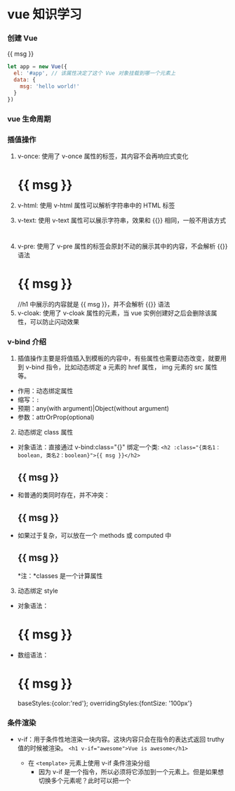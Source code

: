# vue 知识学习

### 创建 Vue

<div id='app'>{{ msg }}</div>

```javascript
let app = new Vue({
  el: '#app', // 该属性决定了这个 Vue 对象挂载到哪一个元素上
  data: {
    msg: 'hello world!'  
  }
})
```

### vue 生命周期

### 插值操作

1. v-once: 使用了 v-once 属性的标签，其内容不会再响应式变化
   <h1 v-once>{{ msg }}
2. v-html: 使用 v-html 属性可以解析字符串中的 HTML 标签
   <p v-html="msg2"></p>
3. v-text: 使用 v-text 属性可以展示字符串，效果和 {{}} 相同，一般不用该方式
   <h1 v-text='msg'></h1>
4. v-pre: 使用了 v-pre 属性的标签会原封不动的展示其中的内容，不会解析 {{}} 语法
   <h1 v-pre>{{ msg }}</h1> //h1 中展示的内容就是 {{ msg }}，并不会解析 {{}} 语法
5. v-cloak: 使用了 v-cloak 属性的元素，当 vue 实例创建好之后会删除该属性，可以防止闪动效果
   <style>
     [v-cloak]{
       display: none;
     }
   </style>
   <div id="app" v-cloak>
     <h1>{{ msg }}</h1>
   </div>

### v-bind 介绍

1. 插值操作主要是将值插入到模板的内容中，有些属性也需要动态改变，就要用到 v-bind 指令，比如动态绑定 a 元素的 href 属性， img 元素的 src 属性等。

- 作用：动态绑定属性
- 缩写：`:`
- 预期：any(with argument)|Object(without argument)
- 参数：attrOrProp(optional)

2. 动态绑定 class 属性

- 对象语法：直接通过 v-bind:class="{}" 绑定一个类: `<h2 :class="{类名1：boolean, 类名2：boolean}">{{ msg }}</h2>`

  <h2 class="title" v-bind:class="{active: isActive}">{{ msg }}</h2>

- 和普通的类同时存在，并不冲突：

  <h2 class="title" v-bind:class="{active: isActive}">{{ msg }}</h2>

- 如果过于复杂，可以放在一个 methods 或 computed 中
  <h2 class="title" :class="classes">{{ msg }}</h2>  *注：*classes 是一个计算属性

3. 动态绑定 style

- 对象语法：<h1 :style="{key(属性名): value(属性值)}">{{ msg }}</h1>
- 数组语法：<h1 :style="[baseStyles, overridingStyles]">{{ msg }}</h1>
  baseStyles:{color:'red'}; overridingStyles:{fontSize: '100px'}

### 条件渲染
- v-if：用于条件性地渲染一块内容。这块内容只会在指令的表达式返回 truthy 值的时候被渲染。
  `<h1 v-if="awesome">Vue is awesome</h1>`
  + 在 `<template>` 元素上使用 v-if 条件渲染分组
    - 因为 v-if 是一个指令，所以必须将它添加到一个元素上。但是如果想切换多个元素呢？此时可以把一个 <template> 元素当做不可见的包裹元素，并在上面使用 v-if。最终的渲染结果将不包含 <template> 元素。
    `<template v-if="ok">
        <h1>Title</h1>
        <p>Paragraph 1</p>
        <p>Paragraph 2</p>
      </template>`
  + 用 key 管理可复用的元素
    - vue 会尽可能高效的渲染元素，通常会复用已有的元素，而不是从头开始渲染。如果用户不想要复用元素，可以给相同的元素添加 key 来区分
    ```html
      <template v-if="loginType === 'username'">
        <label>Username</label>
        <input placeholder="Enter your username" key="username-input">
      </template>
      <template v-else>
        <label>Email</label>
        <input placeholder="Enter your email address" key="email-input">
      </template>
    ```

- v-if 与 v-show 的区别：v-if 在条件为假的时候不会渲染元素。而 v-show 无论条件真假都会渲染元素，只是通过 display 这个 css 属性来控制元素的显示和隐藏。另外，v-show 不支持在 `<template>` 元素上面使用
- v-if 与 v-for 一起使用: 当 v-if 与 v-for 一起使用时，v-for 具有比 v-if 更高的优先级。

### 列表渲染
- v-for
  + 语法：`<li v-for="(item, index) in items" :key="item.message"></li>`
  + 可以用 of 替代 in 作为分隔符
    - `<div v-for="item of items"></div>`
  + 在 v-for 中使用对象：
    ``` HTML
      <ul id="v-for-object" class="demo">
        <li v-for="(value, name) in object">
          {{ name }} - {{ value }}
        </li>
      </ul>
    ```
    ```JS
      new Vue({
        el: '#v-for-object',
        data: {
          object: {
            title: 'How to do lists in Vue',
            author: 'Jane Doe',
            publishedAt: '2016-04-10'
          }
        }
      })

      // 结果
      'title - How to do lists in Vue'
      'author - Jane Doe'
      'publishedAt - 2016-04-10'
    ```

  + key 的使用
    - 为了给 Vue 一个提示，以便它能跟踪每个节点的身份，从而重用和重新排序现有元素，你需要为每项提供一个唯一 key attribute：
    - 注意：**不要使用对象或数组之类的非基本类型值作为 v-for 的 key。请用字符串或数值类型的值。**



### 计算属性

1.  基本用法: 在 vue 实例中定义 computed 属性: computed:{ fullName: function(){ return this.firstName + ' ' + this.lastName } }
2.  计算属性的 getter 和 setter:
```javascript
    computed: {
      // 完整写法,计算属性一般没有 set 方法, 只读属性
      fullName: {
        //getter
        get: function () {
          return this.firstName + ' ' + this.lastName
        },

        //setter
        set: function (newValue) {
          var names = newValue.split(' ');
          console.log(names)
          this.firstName = names[0];
          this.lastName = names[names.length - 1];
        }
      }
    }
  ```

3.  计算属性和 methods 对比: 计算属性效率更高
    我们可以将同一函数定义为一个方法而不是一个计算属性。两种方式的最终结果确实是完全相同的。然而，不同的是计算属性是基于它们的响应式依赖进行缓存的。只在相关响应式依赖发生改变时它们才会重新求值。这就意味着只要 message 还没有发生改变，多次访问 reversedMessage 计算属性会立即返回之前的计算结果，而不必再次执行函数。

### 事件监听 v-on

1. 基本用法: v-on:click='add'; methods: { add(){ this.counter++; } }

2. v-on 参数:

- 如果该方法不需要参数,那么方法后面的 () 可以不用添加, 注意:如果方法本身中有一个参数,那么默认会将原生事件的 event 参数传递进去
- 如果需要传入某个参数,同时需要 event 时,可以通过 \$event 传入事件

3. v-on 修饰符:

- .stop: 调用 event.stopPropagation(),停止冒泡
  <!-- 停止冒泡 -->
  <button @click.stop='doThis'></button>
- .prevent: 调用 event.preventDefault(),阻止默认行为
  <!-- 阻止默认行为 -->
  <button @click.prevent='doThis'></button>
  <!-- 阻止默认行为, 没有表达式 -->
  <button @submit.prevent></button>
  <!-- 串联修饰符 -->
  <button @click.stop.prevent='doThis'></button>
- .{keyCode | keyAlias}: 只当事件从特定键触发时才触发回调
  <!-- 键修饰符,键别名 -->
  <input @keyup.enter='onEnter'></input>
  <!-- 键修饰符,键代码 -->
  <input @keyup.13='onEnter'></input>
- .native: 监听组件根元素的原生事件
- .once: 只触发一次回调
  <button @click.once='doThis'></button>

### 数组中响应式的方法:

1. push 方法
2. pop 方法
3. shift 方法
4. unshift 方法
5. splice 方法
6. sort 方法
7. reverse 方法
其他数组方法不是响应式的，如果想要使用响应式，可以使用 Vue.set() 方法

### v-model 原理
- v-model 用于表单元素双向绑定数据
  + 注意：v-model 会忽略所有表单元素的 value、checked、selected attribute 的初始值而总是将 Vue 实例的数据作为数据来源。你应该通过 JavaScript 在组件的 data 选项中声明初始值。

- v-model 其实是个语法糖,它背后本质上包含两个操作

  1. v-bind 绑定一个 value 属性,
  2. v-on 指令给当前元素绑定 input 事件

- v-model 修饰符:
  1. lazy: 默认情况下. v-model 是在 input 事件中同步输入框中的数据的,使用 lazy 修饰符时可以让数据在失去焦点或回车时才会刷新
  2. number: 默认情况下,在输入框中无论输入字母还是数字都会被当成字符串类型进行处理,使用 number 属性可以让数据变成 number 类型
  3. trim: 如果输入的内容收尾有多个空格,使用 trim 可以将其去除

## Vue 组件化

### vue 组件化思想:

- 组件化是 Vue.js 中的重要思想
  - 它提供了一种抽象,让我们可以开发出一个个独立可复用的小组件来构造我们的应用.
  - 任何的应用都会被抽象成一颗组件树
- 组件化思想的应用:
  - 有了组件化的思想,我们在之后的开发中就要充分的利用它
  - 尽可能的将页面拆分成一个个小的,可复用的组件
  - 这样让我们的代码方便阻止和管理,并且扩展性也更强

### 注册组件的基本步骤:

1. 创建组件构造器: Vue.extend(),必须在 new Vue 实例之前创建
2. 注册组件: Vue.component()
3. 使用组件: 在 Vue 实例的作用范围内使用组件

### 父组件和子组件:

- 组件之间存在层级关系,其中一种非常重要的关系就是父子组件的关系.
- 父子组件的错误用法: 以子标签的形式在 Vue 的实例中使用
  1. 因为当子组件注册到父组件的 components 时,Vue 会编译好父组件的模块,该模块的内容已经决定了父组件将要渲染的 Html(相当于父组件中已经有了子组件的内容了)
  2. 子组件的标签名只能在父组件中被识别出来
  3. 如果未在 Vue 实例中注册子组件, 浏览器会忽略子组件的标签名

### 注册组件的语法糖

1. 之前注册组件的方式有些繁琐，Vue 使用语法糖的形式省去了 Vue.extend() 的步骤，之间在注册组件的时候使用一个对象来代替
2. 语法糖注册全局组件：
   Vue.component('cpn1',{
    template: `<div> <h1>我是标题1</h1> <p>我是哈哈哈</p> </div>`
   })
3. 语法糖注册局部组件：
   components: {
    cpn2: {
      template: `<div> <h1>我是标题2</h1> <p>我是呵呵呵</p> </div>`
    }
   }

### 组件模板抽离的写法

1. 使用 script 标签，类型必须是 text/x-template， 并给一个 id，用于在注册的时候绑定该模板
   <script type="text/x-template" id="cpn1">
     <div>
       <h1>我是标题1</h1>
       <p>我是哈哈哈</p>
     </div>
   </script>

```javascript
  Vue.component('cpn1', {
    template: '#cpn1'
  })
```

2. 使用 template 标签，提供一个 id，用于注册的时候绑定模板
   <template id="cpn2">
     <div>
       <h1>我是标题2</h1>
       <p>我是呵呵呵</p>
     </div>
   </template>

```javascript
  components: {
    cpn2: {
      template: '#cpn2'
    }
  }
```

### 组件数据的存放

1. 组件对象有一个 data 属性，但这个 data 属性必须是一个函数，返回一个对象，对象内部保存着属性
2. 组件中的 data 属性为什么是函数？
   当复用该组件时，会创建多个该组件的实例，每次都会调用 data 函数去返回一个对象，如果 data 属性是一个对象，那么每次都会返回这一个对象，多个 组件 实例去改变 data 中的值会相互影响，从而造成连锁反应，而 data 是函数的话每次都会返回不同的对象，各个组件之间互不影响

### 父子组件的通信

1.  父组件向子组件传递数据：通过 props 向子组件传递数据

- props 的值有两种方式：
  - 方式一：字符串数组，数组中的字符串就是传递时的名称
  - 方式二：对象，对象可以设置传递时的类型。也可以设置默认值等。使用对象写法可以对 props 进行类型验证，支持以下数据类型：
    - String
    - Number
    - Boolean
    - Array
    - Object
    - Date
    - Function
    - Symbol
  - prop 验证：
    ```JS
      // 自定义验证函数
      propA: {
        validator: function(value) {
          // 这个值必须匹配下列字符串中的一个
          return ['success', 'warning', 'danger'].indexOf(value) !== -1
        }
      }
    ```
    + 注意：**那些 prop 会在一个组件实例创建之前进行验证，所以实例的 property (如 data、computed 等) 在 default 或 validator 函数中是不可用的。**

2.  子组件向父组件传递数据：通过自定义事件向父组件发送消息

- 什么时候需要自定义事件呢？
  - 当子组件需要向父组件传递数据时，就要用到自定义事件
  - v-on 不仅可以监听 DOM 事件，还可以用于监听组件之间的自定义事件
- 自定义事件流程：
  - 在子组件中，通过 $emit() 来触发事件
  - 在父组件中，通过 v-on 来监听子组件事件

- 将原生事件绑定到组件
  + 你可能有很多次想要在一个组件的*根元素*上直接监听一个原生事件。这时，你可以使用 v-on 的 .native 修饰符：`<base-input v-on:focus.native="onFocus"></base-input>`
  + 有时候上述方式是有用的，但 base-input 组件的根元素是 label 元素，这时候父级的 .native 监听器将会失效，它不会报错，但 onFocus 处理函数也不会调用
  ```JS
    Vue.component('base-input', {
      inheritAttrs: false,
      props: ['label', 'value']
      template: `
        <label>
          {{ label }}
          <input
            v-bind="$attrs",
            :value="value"
            @input="$emit('input', $event.target.value)"
          >
        </label>
      `
    })
  ```
  + 为了解决这个问题，Vue 提供了一个 $listeners 属性，它是一个对象，里面包含了作用在这个组件上的所有监听器。例如： 
  ```JS
    {
      focus: function(event) { /* ... */ },
      input: function(event) { /* ... */ }
    }
  ```
  + 有了这个 $listeners property，你就可以配合 v-on="$listeners" 将所有的事件监听器指向这个组件的某个特定的子元素。对于类似 <input> 的你希望它也可以配合 v-model 工作的组件来说，为这些监听器创建一个类似下述 inputListeners 的计算属性通常是非常有用的：
  ```JS
    Vue.component('base-input', {
      inheritAttrs: false,
      props: ['label', 'value'],
      computed: {
        inputListeners() {
          let vm = this;
          return Object.assign({},
            // 我们从父级添加所有的监听器
            vm.$listeners,
            // 然后我们添加自定义监听器，
            {
              // 这里确保组件配合 `v-model` 的工作
              input: function(event) {
                vm.$emit('input', event.target.value)
              }
            }
          )
        }
      }
      template: `
        <label>
          {{ label }}
          <input
            v-bind="$attrs",
            :value="value"
            v-on="inputListeners"
          >
        </label>
      `
    })
  ```

- .sync 修饰符
  + 我们通过 prop 传递数据给子组件时，如果子组件直接修改这个值，控制台会报错。这时候可以使用 update:propName 的模式触发事件。举个例子：，在一个包含 title 属性的组件中，我们可以用以下方法表达对其赋新值的意图：
    ```JS
      this.$emit('update:title', newTitle)
    ```
  + 然后父组件可以监听那个事件并根据需要更新一个本地的数据 property。例如：
    ```HTML
      <text-document
        :title="doc.title"
        @update:title="doc.title = $event"
      ></text-document>
    ```
  + 为了方便起见，我们为这种模式提供一个缩写，即 .sync 修饰符：
    ```HTML
      <text-document v-bind:title.sync="doc.title"></text-document>
    ```
  + 注意：.sync 修饰符的 v-bind 不能和表达式一起使用 (例如 v-bind:title.sync=”doc.title + ‘!’” 是无效的)
  + 当我们用一个对象同时设置多个 prop 的时候，也可以将这个 .sync 修饰符和 v-bind 配合使用：
    ```HTML
      <text-document v-bind.sync="doc"></text-document>
    ```


  + 2.3.0 新增：


3. 传入一个对象的所有 property
  - 如果想要将一个对象的所有 property 都作为 prop 传入到子组件，可以使用不带参数的 v-bind
  ```JS
    post: {
      id: 1,
      title: 'title'
    }
  ```
  ```HTML
    <my-component v-bind="post"></my-component>
    // 等价于
    <my-component v-bind:id="post.id" v-bind:title="post.title"></my-component>
  ```

4. 单向数据流：
  - prop 属性传递的数据都是从父组件流向子组件，父组件 prop 的更新会向下流动到子组件，反过来则不行。每次父组件发生变更时，子组件中所有的 prop 都将刷新为最新的值。这意味着不能在子组件中修改 prop 的值，否则会在控制台发出警告
  - 注意：在 JavaScript 中对象和数组是通过引用传入的，所以对于一个数组或对象类型的 prop 来说，在子组件中改变变更这个对象或数组本身将会影响到父组件的状态。

5. 非 Prop 的 Attribute
  - 一个非 prop 的 attribute 是指传向一个组件，但是该组件并没有相应 prop 定义的 attribute。
  - 因为显式定义的 prop 适用于向一个子组件传入信息，然而组件库的作者并不总能预见组件会被用于怎样的场景。这也是为什么组件可以接受任意的 attribute，而这些 attribute 会被添加到这个组件的根元素上。

6. 禁用 Attribute 继承
  - 如果你不希望组件的根元素继承 attribute，你可以在组件的选项中设置 inheritAttrs: false。例如：
  ```JS
    Vue.component('my-component', {
      inheritAttrs: false
      // ...
    })
  ```
  - 如果 inheritAttrs 为 true，那么子组件的根元素就会继承父组件传过来的属性，**但排除 子组件 props 中声明的属性**
  - 这尤其适合配合实例的 $attrs 属性使用，该属性包含了传递给一个组件的 attribute 名和 attribute 值，例如：
  ```JS
    {
      required: true,
      placeholder: 'Enter your username'
    }
  ```
  - 有了 inheritAttrs: false 和 $attrs，你就可以手动决定这些 attribute 会被赋予哪个元素。在撰写基础组件的时候是常会用到的：
  ```JS
    Vue.component('base-input', {
      inheritAttrs: false,
      props: ['label', 'value'],
      template: `
        <label>
          {{ label }}
          <input 
            v-bind="$attrs"
            :value="value"
            @input="$emit('input', $event.target.value)"
          />
        </label>
      `
    })
  ```
  - 这个模式允许你在使用基础组件的时候更像是使用原始的 HTML 元素，而不会担心哪个元素是真正的根元素：
    ```HTML
      <base-input
        v-model="username"
        required
        placeHolder="Enter your username"
      ></base-input>
    ```


### 组件中 props 属性驼峰名的问题：

在组件中 props 属性中使用 驼峰名来命名属性，在使用组件时绑定的属性名使用驼峰形式会报错，应使用 - 符号转换，因为 html 元素属性不区分大小写

### 父子组件的访问方式

有时候我们需要父组件直接访问子组件，子组件直接访问父组件，或者是子组件访问根组件

- 父组件访问子组件：使用 $children 或 $refs
  - $children 方式：this.$children 是一个数组类型 ，它包含所有子组件对象
  - $refs 方式：使用 this.$refs 返回一个对象，默认返回空对象，必须在组件上添加 ref 属性
- 子组件访问父组件: 使用 $parent 访问该子组件的父组件， 使用 $root 访问根组件

## 组件化高级
### 自定义组件的 v-model 属性
- vue2.2.0+ 新增：一个组件上的 v-model 属性默认会利用名为 value 的 prop 和名为 input 的事件，但是像单选框、复选框等类型的输入控件可能会将 value 属性用于不同目的。*model 选项可以用来避免这样的冲突*
```JS
  Vue.component('base-checkbox', {
    model: {
      prop: 'checked',
      event: 'change'
    },
    props: {
      checked: Boolean
    },
    template: `
      <input
        type="checkbox"
        :checked="checked"
        @change="$emit('change', $event.target.checked)"
      >
    `
  })
```
- 在上面的自定义组件使用 v-model 绑定的就是 checked 属性和 change 事件了
```HTML
  <base-checkbox v-model="lovingVue"></base-checkbox>
```
  + 这里的 lovingVue 的值将会传入这个名为 checked 的 prop。同时当 `<base-checkbox>` 触发一个 change 事件并附带一个新的值的时候，这个 lovingVue 的值将会被更新。
- 注意：*仍然需要在组件的 props 选项里声明 checked 这个 prop。*

### 动态组件
- 有的时候，在不同组件之间进行动态切换是非常有用的，比如在一个多标签的界面里。这时可以通过 Vue 的 `<component>` 元素加一个特殊的 is 属性来实现。
  + 组件会在 `currentTabComponent` 改变时改变，currentTabComponent 可以是一个已注册的组件的名称或是一个组件的选项对象
  `<component v-bind:is="currentTabComponent"></component>`
  + is 属性可以用于常规 html 元素，但这些元素将被视为组件，这意味着所有的 attribute 都会作为 DOM attribute 被绑定。

- 解析 DOM 模板时的注意事项
  + 有些 HTML 元素，诸如 <ul>、<ol>、<table> 和 <select>，对于哪些元素可以出现在其内部是有严格限制的。而有些元素，诸如 <li>、<tr> 和 <option>，只能出现在其它某些特定的元素内部。如果想在这些特定的元素中使用组件的话就可以使用 is 属性
  ```HTML
    <table>
      <tr is="blog-post-row"></tr>
    </table>
  ```
  + 如果我们从以下来源使用模板的话，这条限制是不存在的：
    - 字符串: (例如：template: '...')
    - 单文件组件（.vue）
    - <script type="text/x-template">

### 异步组件
- 在大型应用中，我们可能需要将应用分割成小一些的代码块，并且只在需要的时候才从服务器加载一个模块。为了简化，Vue 允许以一个工厂函数的方式定义你的组件，这个工厂函数会异步解析你的组件定义。Vue 只有在这个组件需要被渲染的时候才会触发该工厂函数，且会把结果缓存起来供未来重渲染。例如：
  ```JS
    Vue.component('async-example', function(resolve, reject) {
      setTimeout(function() {
        // 向 `resolve` 回调传递组件定义
        resolve({
          template: '<div>我是异步组件</div>'
        })
      }, 1000)
    })
  ```
- 这个工厂函数会收到一个 resolve 回调，这个回调函数会在你从服务器得到组件定义的时候被调用。你也可以调用 reject(reason) 来表示加载失败。这里的 setTimeout 是为了演示用的
- 也可以将异步组件和 webpack 的 code-splitting 功能一起使用
  ```JS
    Vue.component('async-webpack-example', function(resolve) {
      // 这个特殊的 `require` 语法将会告诉 webpack自动将你的构建代码切割成多个包，这些包会通过 Ajax 请求加载
      require(['./my-async-component'], resolve);
    })
  ```
- 也可以在工厂函数中返回一个 Promise，所以把 webpack 2 和 ES2015 语法加在一起，我们可以这样使用动态导入：
  ```JS
    Vue.component('async-webpack-example', () => import('./my-async-component'))
  ```
- 当使用局部注册的时候，你也可以直接提供一个返回 Promise 的函数：
  ```JS
    new Vue({
      // ...
      components: {
        'my-component': () => import('./my-async-component')
      }
    })
  ```

- 处理加载状态：
  + 这里的异步组件工厂函数也可以返回一个如下格式的对象：
  ```JS
    const AsyncComponent = () => ({
      // 需要加载的组件 (应该是一个 `Promise` 对象)
      component: import('./MyComponent.vue'),
      // 异步组件加载时使用的组件
      loading: LoadingComponent,
      // 加载失败时使用的组件
      error: ErrorComponent,
      // 展示加载时组件的延时时间。默认值是 200 (毫秒)
      delay: 200,
      // 如果提供了超时时间且组件加载也超时了，
      // 则使用加载失败时使用的组件。默认值是：`Infinity`
      timeout: 3000
    })
  ```


### 插槽的使用
- 在 2.6.0 中，我们为具名插槽和作用域插槽引入了一个新的统一的语法 *(即 v-slot 指令)。它取代了 slot 和 slot-scope* 这两个目前已被废弃但未被移除且仍在文档中的 attribute。
  + 用法：
  ```HTML
    <!-- 组件模板 -->
    <div class="container">
      <header>
        <slot name="header"></slot>
      </header>
      <main>
        <slot></slot>
      </main>
      <footer>
        <slot name="footer"></slot>
      </footer>
    </div>

    <!-- 使用 -->
    <base-layout>
      <template v-slot:header>
        <h1>Here might be a page title</h1>
      </template>

      <p>A paragraph for the main content.</p>
      <p>And another one.</p>

      <template v-slot:footer>
        <p>Here's some contact info</p>
      </template>
    </base-layout>
  ```

- 具名插槽的缩写：
  + 2.6.0新增：跟 v-on 和 v-bind 一样，v-slot 也有缩写，即把参数之前的所有内容 (v-slot:) 替换为字符 #。例如 v-slot:header 可以被重写为 #header：
  + 然而，和其它指令一样，该缩写只在其有参数的时候才可用。这意味着以下语法是无效的：
  ```HTML
    <!-- 这样会触发一个警告 -->
    <current-user #="{ user }">
      {{ user.firstName }}
    </current-user>

    <!-- 如果你希望使用缩写的话，你必须始终以明确插槽名取而代之： -->
    <current-user #default="{ user }">
      {{ user.firstName }}
    </current-user>
  ```

1. 基本用法：在组件模板中添加 <slot></slot> 标签
  - 注意：如果组件中没有包含 <slot> 元素，那么在使用这个组件时，该组件起始标签和结束标签之间的所有内容会被抛弃
2. 插槽的默认值： <slot><button>按钮</button></slot>
3. 如果有多个值，同时放入到组件进行替换是，一起作为替换元素
4. 作用域插槽：父组件替换插槽的标签，但是内容由子组件来提供
  - 在作用域插槽中，子组件可以将数据通过作用域插槽传递到父组件作用域内
  - 例子：在父组件中想要使用子组件的 user 属性，那么在子组件的 <slot> 标签上动态绑定一个 user 属性，这个属性称为 插槽 prop，在父级作用域中，可以使用带值的 v-slot 来定义子组件提供的 插槽prop 的名字
  ```HTML
    <!-- 子组件 -->
    <div>
      <slot :user="user">
        {{ user.name }}
      </slot>
    </div>

    <!-- 父组件 -->
    <current-user>
      <template v-slot:default="slotProps">
        {{ slotProps.user.name }}
      </template>
    </current-user>
  ```

  - 独占默认插槽的缩写语法：
    + 对应子组件中的默认插槽，父组件在使用默认插槽的属性时，可以不需要插槽的 default 名字，上面的例子可以使用如下写法：
    ```HTML
      <current-user>
        <template v-slot="slotProps">
          {{ slotProps.user.name }}
        </template>
      </current-user>
    ```
    + 注意：**默认插槽的缩写语法不能和具名插槽混用，因为它会导致作用域不明确。只要出现多个插槽，请使用完整的写法：v-slot:slotName="propName"**

  - 解构插槽 prop
    + 作用域插槽的内部工作原理是将你的插槽内容包裹在一个拥有单个参数的函数里
    ```JS
      function(slotProps){
        // 插槽内容
      }
    ```
    + 这意味着 v-slot 的值实际上可以是任何能够作为函数定义中的参数的 JavaScript 表达式。所以在支持的环境下 (单文件组件或现代浏览器)，你也可以使用 ES2015 解构来传入具体的插槽 prop，如下：
    ```HTML
      <current-user v-slot="{ user }">
        {{ user.firstName }}
      </current-user>

      <!-- 也可以将 user 重命名 -->
      <current-user v-slot="{ user: person }">
        {{ user.firstName }}
      </current-user>

      <!-- 也可以给定默认值 -->
      <current-user v-slot="{ user = {firstName: 'pipilei'} }">
        {{ user.firstName }}
      </current-user>
    ```

### 处理边界情况
- 依赖注入
  + 在父子组件之间，甚至包含更多层级的组件之间，如果子组件想访问父组件或子组件想访问父组件的方法，需要使用 $refs 和 $parent。使用 $parent property 无法很好的扩展到更深层级的嵌套组件上。这也是依赖注入的用武之地，它用到了两个新的实例选项：provide 和 inject。
  + provide 选项允许我们指定我们想要提供给后代组件的数据/方法。
    ```JS
      provide: function () {
        return {
          getMap: this.getMap
        }
      }
    ```
  + 然后在任何后代组件里，我们都可以使用 inject 选项来接收指定的我们想要添加在这个实例上的 property：
    ```JS
      inject: ['getMap']
    ```

- 程序化的事件侦听器
  + 现在，你已经知道了 $emit 的用法，它可以被 v-on 侦听，但是 Vue 实例同时在其事件接口中提供了其它的方法。我们可以：
    - 通过 $on(eventName, eventHandler) 侦听一个事件
    - 通过 $once(eventName, eventHandler) 一次性侦听一个事件
    - 通过 $off(eventName, eventHandler) 停止侦听一个事件
  + 你通常不会用到这些，但是当你需要在一个组件实例上手动侦听事件时，它们是派得上用场的。它们也可以用于代码组织工具。例如，你可能经常看到这种集成一个第三方库的模式：
    ```JS
      // 一次性将这个日期选择器附加到一个输入框上
      // 它会被挂载到 DOM 上。
      mounted: function () {
        // Pikaday 是一个第三方日期选择器的库
        this.picker = new Pikaday({
          field: this.$refs.input,
          format: 'YYYY-MM-DD'
        })
      },
      // 在组件被销毁之前，
      // 也销毁这个日期选择器。
      beforeDestroy: function () {
        this.picker.destroy()
      }
    ```
  + 这里有两个潜在的问题：
    1. 它需要在这个组件实例中保存这个 picker，如果可以的话最好只有生命周期钩子可以访问到它。这并不算严重的问题，但是它可以被视为杂物。
    2. 我们的建立代码独立于我们的清理代码，这使得我们比较难于程序化地清理我们建立的所有东西。
  + 你应该通过一个程序化的侦听器解决这两个问题：
    ```JS
      mounted: function () {
        var picker = new Pikaday({
          field: this.$refs.input,
          format: 'YYYY-MM-DD'
        })

        this.$once('hook:beforeDestroy', function () {
          picker.destroy()
        })
      }
    ```


## 过渡 & 动画
### 进入/离开 & 列表过渡
#### 单元素、组件的过渡
- Vue 提供了 transition 的封装组件，在下列情形中，可以给任何元素和组件添加进入/离开过渡
  + 条件渲染（使用了v-if）
  + 条件展示（使用了v-show）
  + 动态组件
  + 组件根节点
- 例子：
  ```HTML
    <div id="demo">
      <button @click="show = !show">Toggle</button>
      <transition name="fade">
        <p v-if="show">hello</p>
      </transition>
    </div>
  ```
  ```JS
    new Vue({
      el: "#demo",
      data: {
        show: true
      }
    })
  ``` 
  ```css
    .fade-enter-active,
    .fade-leave-active {
      transition: opacity .5s;
    }

    .fade-enter,
    .fade-leave-to {
      opacity: 0;
    }
  ```
- 当插入或删除包含在 transition 组件中的元素时，Vue 将会做如下处理：
  + 自动嗅探目标元素是否使用了 css 过渡或动画，如果是，在适当的时机添加/删除 css 类名。
  + 如果过渡组件提提供了 javascript 钩子函数，这些钩子函数将在恰当的时机被调用
  + 如果没有找到 javascript 钩子并且没有监测到 css 过渡/动画，DOM 操作（插入/删除）在下一帧中立即执行。（注意：此指浏览器逐帧动画机制，和 Vue 的 nextTick 不同）

- 过渡的类名
  + v-enter：定义进入过渡的开始状态。在元素被插入之前生效，在元素被插入之前生效，在元素被插入之后的下一帧失效
  + v-enter-active：定义过渡生效时的状态。在整个进入过渡阶段中应用，在元素被插入之前生效，在过渡/动画完成之后移出。这个类可以被用来定义进入过渡的过程期间，延迟和曲线函数
  + v-enter-to：2.1.8版本及以上定义的过渡状态。在元素被插入之后下一帧生效（于此同时，v-enter 被移出），在过渡/动画完成之后移出。
  + v-leave：定义离开过渡的开始状态。在离开过渡被触发的时刻生效，下一帧被移出。
  + v-leave-active：定义离开过渡生效时的状态。在整个离开过渡阶段中应用，在离开过渡被触发时立刻生效，在过渡/动画完成之后移出。这个类可以被用来定义过渡的过程时间，延迟和曲线函数。
  + v-leave-to：2.1.8及以上版本定义的离开过渡的结束状态。在离开过渡被触发之后下一帧生效（于此同时，v-leave被删除），在过渡/动画完成之后移出。

- css过渡
  ```HTML
    <div id="example-1">
      <button @click="show = !show">
        Toggle render
      </button>
      <transition name="slide-fade">
        <p v-if="show">hello</p>
      </transition>
    </div>
  ```
  ```JS
    new Vue({
      el: '#example-1',
      data: {
        show: true
      }
    })
  ```
  ```CSS
    /* 可以设置不同的进入和离开动画 */
    /* 设置持续时间和动画函数 */
    .slide-fade-enter-active {
      transition: all .3s ease;
    }
    .slide-fade-leave-active {
      transition: all .8s cubic-bezier(1.0, 0.5, 0.8, 1.0);
    }
    .slide-fade-enter, .slide-fade-leave-to
    /* .slide-fade-leave-active for below version 2.1.8 */ {
      transform: translateX(10px);
      opacity: 0;
    }
  ```

- css 动画
  + CSS 动画用法同 CSS 过渡，区别是在动画中 v-enter 类名在节点插入 DOM 后不会立即删除，而是在 animationend 事件触发时删除。

- 自定义过渡类名
  + 可以通过以下属性来自定义过渡类名
    - enter-class
    - enter-active-class
    - enter-to-class (2.1.8+)
    - leave-class
    - leave-active-class
    - leave-to-class (2.1.8+)
  + 他们的优先级高于普通的类名，这对于 Vue 的过渡系统和其他第三方 CSS 动画库，如 Animate.css 结合使用十分有用。
    ```HTML
      <link href="https://cdn.jsdelivr.net/npm/animate.css@3.5.1" rel="stylesheet" type="text/css">

      <div id="example-3">
        <button @click="show = !show">
          Toggle render
        </button>
        <transition
          name="custom-classes-transition"
          enter-active-class="animated tada"
          leave-active-class="animated bounceOutRight"
        >
          <p v-if="show">hello</p>
        </transition>
      </div>
    ```
    ```JS
      new Vue({
        el: '#example-3',
        data: {
          show: true
        }
      })
    ```
  
- JavaScript 钩子
  ```HTML
    <transition
      v-on:before-enter="beforeEnter"
      v-on:enter="enter"
      v-on:after-enter="afterEnter"
      v-on:enter-cancelled="enterCancelled"

      v-on:before-leave="beforeLeave"
      v-on:leave="leave"
      v-on:after-leave="afterLeave"
      v-on:leave-cancelled="leaveCancelled"
    >
      <!-- ... -->
    </transition>
  ```
  ```JS
    // ...
    methods: {
      // --------
      // 进入中
      // --------

      beforeEnter: function (el) {
        // ...
      },
      // 当与 CSS 结合使用时
      // 回调函数 done 是可选的
      enter: function (el, done) {
        // ...
        done()
      },
      afterEnter: function (el) {
        // ...
      },
      enterCancelled: function (el) {
        // ...
      },

      // --------
      // 离开时
      // --------

      beforeLeave: function (el) {
        // ...
      },
      // 当与 CSS 结合使用时
      // 回调函数 done 是可选的
      leave: function (el, done) {
        // ...
        done()
      },
      afterLeave: function (el) {
        // ...
      },
      // leaveCancelled 只用于 v-show 中
      leaveCancelled: function (el) {
        // ...
      }
    }
  ```
  + 当只用 JavaScript 过渡的时候，在 enter 和 leave 中必须使用 done 进行回调。否则，它们将被同步调用，过渡会立即完成。
  + 推荐对于仅使用 JavaScript 过渡的元素添加 v-bind:css="false"，Vue 会跳过 CSS 的检测。这也可以避免过渡过程中 CSS 的影响。

- 过渡模式
  + in-out：新元素先进行过渡，完成之后当前元素过渡离开。
  + out-in：当前元素先进行过渡，完成之后新元素过渡进入。

- 列表过渡
  + 使用 <transition-group> 组件。不同于 <transition>，它会以一个真实元素呈现：默认为一个 <span>。你也可以通过 tag attribute 更换为其他元素。过渡模式不可用，因为我们不再相互切换特有的元素。内部元素总是需要提供唯一的 key attribute 值。CSS 过渡的类将会应用在内部的元素中，而不是这个组/容器本身。
  ```html
    <div id="list-demo" class="demo">
      <button v-on:click="add">Add</button>
      <button v-on:click="remove">Remove</button>
      <transition-group name="list" tag="p">
        <span v-for="item in items" v-bind:key="item" class="list-item">
          {{ item }}
        </span>
      </transition-group>
    </div>
  ```
  ```css
    .list-item {
      display: inline-block;
      margin-right: 10px;
    }
    .list-enter-active, .list-leave-active {
      transition: all 1s;
    }
    .list-enter, .list-leave-to
    /* .list-leave-active for below version 2.1.8 */ {
      opacity: 0;
      transform: translateY(30px);
    }
  ```
  ```js
    new Vue({
      el: '#list-demo',
      data: {
        items: [1,2,3,4,5,6,7,8,9],
        nextNum: 10
      },
      methods: {
        randomIndex: function () {
          return Math.floor(Math.random() * this.items.length)
        },
        add: function () {
          this.items.splice(this.randomIndex(), 0, this.nextNum++)
        },
        remove: function () {
          this.items.splice(this.randomIndex(), 1)
        },
      }
    })
  ```

### 状态过渡
- 状态动画与侦听器
  + 例子：
  ```html
    <script src="https://cdnjs.cloudflare.com/ajax/libs/gsap/3.2.4/gsap.min.js"></script>

    <div id="animated-number-demo">
      <input v-model.number="number" type="number" step="20">
      <p>{{ animatedNumber }}</p>
    </div>
  ```
  ```js
    new Vue({
      el: '#animated-number-demo',
      data: {
        number: 0,
        tweenedNumber: 0
      },
      computed: {
        animatedNumber: function() {
          return this.tweenedNumber.toFixed(0);
        }
      },
      watch: {
        number: function(newValue) {
          gsap.to(this.$data, { duration: 0.5, tweenedNumber: newValue });
        }
      }
    })
  ```

## 前端模块化

### 多个 JS 文件带来的问题：

1. 小明写了 a.js ,并在其中定义了 变量 flag, 然后又写了 b.js ,想要使用 flag 这个变量，但这时小红也创建了一个 x.js 文件，并在其中定义了 flag 变量，这时候小明使用的 flag 可能会变成小红定义的 flag
2. 解决方式：在每个 js 文件中使用闭包 function(){ ... }(), 这个后不存在共享变量的问题，但又存在代码无法复用的问题
3. 最基本模块化解决方案：var moduleA = function(){ var obj = {} ... return obj }(), 在其他 js 文件中使用 moduleA.flag 就可以放文到 moduleA 模块中的变量了

### ES6 模块化

前提： 在 script 标签中添加 type="module"

  <script src="./aaa.js" type="module"></script>

1. 导出： 在 js 文件中使用 export 关键字导出 变量、函数、类
   var name = 'pipilei'
   var sum = function(num1, num2){ return num1 + num2 }
   export {name,sum}

   或者：

   export var name = 'pipilei'
   export var sum = function(num1, num2){ return num1 + num2 }

2. 导入：
   import {name,sum} from 'a.js'

3. export default:
   某些情况下，一个模块中包含某些功能，我们并不希望给这个功能命名，而是让导入者可以自己命名，这个时候就可以使用 export default，在一个模块中，export default 只能向外暴露一次

## Webpack

### 起步

正式项目中新建 src 文件夹作为开发环境，新建 dist 文件夹作为发布环境，在 src 文件夹中编写代码，通过 webpack 打包到 dist 目录下。src 下采用模块化开发方式，可以使用 commonJS，ES6,AMD,CMD 等模块化规范导入导出模块，然后通过 webpack 打包入口文件（main.js）生成 bundle.js 到 dist 目录下

### webpack 配置

新建 webpack.config.js 文件作为 webpack 的配置文件：

```javascript
const path = require("path");
module.exports = {
  entry: "./src/main.js",
  output: {
    // 动态获取路径
    path: path.join(__dirname, "dist"),
    filename: "bundle.js"
  }
};
```

通过 npm init 命令创建 package.json 文件，在 script 字段中添加 'build':'webpack' ，就可以使用 npm run build 命令来执行 webpack 命令, 而且这里执行的命令是优先找本地的 webpack，如果直接在终端输入 webpack 是使用的全局的 webpack

### webpack 的 loader

- loader 是 webpack 中非常核心的概念
- webpack 主要用来做什么呢？
  - 在之前的例子中，主要用 webpack 来处理 js 代码，并且 webpack 会自动处理 js 代码中的依赖关系
  - 但是，开发中不仅仅有基本的 js 代码处理，还有 css，图片，也包括一些高级的将 ES6 转成 ES5 代码，将 scss、less 转成 css 等等，对于这些转换，webpack 本身是不支持的
  - 使用 loader 可以解决这些问题
- loader 使用过程

  - 1. 通过 npm 安装需要使用的 loader
  - 2. 在 webpack.config.js 中的 module 关键字下进行配置

  ### ES6 语法处理

  - 在 webpack 打包后的 js 文件中，并没有将 ES6 语法转换成 ES5，那么一些不支持 ES6 语法的浏览器就没办法很好的运行 js 代码
  - 如果想把 ES6 语法转换成 ES5 语法，就需要使用 babel
    - 在 webpack 中，直接使用 babel 对于的 loader 就可以了
      npm install --save-dev babel-loader@7 babel-core babel-preset-es2015
  - 配置 webpack.config.js 文件
    ```javascript
    {
      test: /\.js$/,
      exclude: /(node_modules|bower_components)/,
      use: {
        loader: 'babel-loader',
        options: {
          presets: ['es2015']
        }
      }
    }
    ```
  - 重新打包，产看打包后的 js 文件，其中的内容就变成了 ES5 的语法

### webpack 配置 vue

1. 在当前项目下本地安装 vue: npm install --save vue
2. 在入口 js 文件导入 vue 并创建 vue 实例，如果此时直接运行会报错，提示 runtime only
3. 在 webpack.config.js 文件中添加 resolve 配置：

```javascript
resolve: {
  alias: {
    'vue$': 'vue/dist/vue.esm.js'
  }
}
```

### 创建 vue 时 el 和 template 的区别

- webpack 配置 vue 正常运行之后，我们来考虑一个问题：
  - 如果希望将 data 中的数据显示在界面中，就必须修改 index.html
  - 如果定义了组件，也必须修改 index.html 来使用组件
  - 但是 html 模板在之后的开发中，我并不希望手动的频繁修改，该怎么做？
- 定义 template 属性
  - 在之前的 vue 实例中，我们定义的 el 属性，用于和 index.html 中的 #app 进行绑定。让 Vue 实例之后可以管理它其中的内容
  - 这里，我们可以将 div 元素中的 {{message}} 内容删掉，只保留一个基本的 id 为 app div 的元素
  - 但是如果依然希望在其中显示 {{message}} 的内容，应该怎么处理?
  - 可以再定义一个 template 属性，代码如下：
    ```javascript
    new Vue({
      el: "#app",
      template: '<div id="app">{{message}}</div>',
      data: {
        message: "hello vue"
      }
    });
    ```

### .vue 文件封装处理

- 一个组件以一个 js 对象的形式进行组织和使用的时候时非常不方便的
  - 一方面编写 template 代码非常麻烦
  - 另一方面如果有样式的化，在哪写比较合适呢？
- 通过一种全新的方式（.vue 文件）来组织一个 vue 的组件，但这个时候会报错
- 需要使用 vue-loader 和 vue-template-compiler
- 安装 vue-loader 和 vue-template-compiler : `npm install vue-loader vue-template-compiler --save-dev` vue-loader 版本要小于 14.0.0，否则需要插件

### webpack plugin 使用

- plugin 和 loader 的区别：
  - loader 主要用于转换某些类型的模块，它是一个转换器
  - plugin 是插件，它是对 webpack 本身的扩展，是一个扩展器
- plugin 使用步骤：
  1. 通过 npm 安装需要使用的 plugins（某些 webpack 已经内置的插件不需要安装）
  2. 在 webpack.config.js 中的 plugins 中配置插件
- 常用的 webpack 插件：

  1. 打包 html 文件的插件：

  - 目前 index.html 文件是放在项目的跟目录下的，在真实发布项目时，发布的是 dist 文件夹下的内容，但 dist 文件夹中没有 index.html 文件，那么打包的 js 文件也就没有意义了，所以需要使用 HtmlWebpackPlugin 插件将 index.html 文件打包到 dist 文件夹下
  - HtmlWebpackPlugin 插件可以做这些事：
    1. 自动生成一个 index.html 文件（可以指定模板来生成）
    2. 将打包的 js 文件，自动通过 script 标签插入到 body 中
  - 使用步骤：
    1. 安装：npm install html-webpack-plugin --save-dev
    2. 使用：在 webpack.config.js 文件导入 :`const htmlWebpackPlugin = require('html-webpack-plugin')`
       修改 webpack.config.js 文件中的 plugins 部分内容：
       ```javascript
       plugins: [
         new htmlWebpackPlugin({
           template: "index.html"
         })
       ];
       ```
       这里的 template 表示根据什么模板来生成 index.html，另外，我们需要删除之前在 output 中添加的 publicPath 属性，否则插入的 script 标签中的 scr 可能会有问题

  2. js 压缩的插件

  - 在项目发布之前，需要对 js 文件进行压缩处理，这里使用第三方插件 uglifyjs-webpack-plugin，并且指定版本号 1.1.1，和 CLI2 保持一直
  - 安装： npm install uglifyjs-webpack-plugin@1.1.1 --save-dev
  - 使用：
    - 在 webpack.config.js 文件导入该插件：`const uglifyJsPlugin = require('uglifyjs-webpack-plugin')`
    - 修改 webpack.config.js 文件中的 plugins 部分内容：
      ```javascript
      plugins: [new uglifyJsPlugin()];
      ```

### 搭建本地服务器

- webpack 提供了一个可选的本地开发服务器，这个本地服务器基于 node.js 搭建，内部使用 Express 框架，可以实现我们想要的让浏览器自动刷新显示我们修改后的结果
- 不过它是一个单独的模块，在 webpack 中使用之前需要先安装：
  `npm install --save-dev webpack-dev-server@2.9.1`
- deserver 也是作为一个 webpack 中的选项，选项本身可以设置如下属性：
  - contentBase: 为哪一个文件夹提供本地服务，默认是根文件夹，我们这里填写 ./dist
  - port: 端口号
  - inline: 页面实时刷新
  - historyApiFallback: 在 SPA 页面中，依赖 HTML5 的 history 模式
- webpack.config.js 文件配置修改如下：
  ```javascript
    devServer: {
      contentBase: './dist',
      inline: true
    }
  ```
- 我们可以在 package.json 文件配置另外一个 scripts:
  - `"dev": "webpack-dev-server --open"` ; --open 参数表示直接打开浏览器

## Vue CLI

### Vue CLI 简介

- 使用 Vue.js 开发大型应用时，我们需要考虑代码目录结构、项目结构和部署、热加载、代码单元测试等事情。
- 如果每个项目都要手动完成这些工作，那效率会比较低，所以通常使用一些脚手架工具来帮助完成这些事情。

- CLI 是什么意思？
  - CLI 是 Command-Line Interface, 翻译为命令行界面，但俗称脚手架
  - Vue CLI 是官方发布的一个 vue.js 项目脚手架
  - 使用 vue-cli 可以快速搭建 Vue 开发环境以及对应的 webpack 配置

### vue-cli2 目录结构解析

为什么谷歌浏览器速度比较快？
一般浏览器会将 js 文件解析成字节码文件，然后将字节码解析成二进制文件，而谷歌使用 v8 引擎直接将 js 文件解析成二进制文件，省去了解析成字节码的步骤，所以速度快

1. package.json： 入口文件，执行 npm run build 命令时会去执行 build 目录下的 build.js 文件
   执行 rm 方法，先删除原先打包好的 dist 文件夹，然后执行 webpack 相关配置
2. build 目录：配置相关文件
3. config 目录：配置相关文件，定义一些变量
4. src 目录：我们代码存放的目录
5. static 目录：静态资源文件，执行 npm run build 命令时不会打包 static 文件夹下的文件，会原封不动的将 static 文件夹复制到打包生成的 dist 文件夹中
6. .babelrc 文件：配置 ES6 转 ES5
7. .editorconfig 文件：设置代码编写规范，设置 charset，代码缩进等
8. .gitignore 文件：git 提交时忽略的文件
9. .postcssrc.js 文件：css 转化时的配置文件，一般不用改
10. index.html 文件: html 模板文件，打包时会根据这个模板在 dist 文件夹下创建 index.html 文件
11. package-lock.json 文件：映射 package.json 文件中引入的依赖我，同时加快下载速度
12. package.json 文件：是一个包说明文件（项目描述文件），用来管理组织一个包（一个项目）

```javascript
  new Vue({
    el: '#app',
    // components: { App },
    // template: '<App/>'
    render: function (createElement) {
      //1.普通用法： createElement('标签'，{标签的属性}， [''])
      return createElement('h2',
        { class: 'box' },
        ['hello pipilei', createElement('button', ['按钮'])]
      )
      // 2.传入组件对象
      return createElement(App)
    }
  })
```
- .vue 文件中的 template 是由 vue-template-compiler 解析成了 render 函数

- runtime-compiler 和 runtime-only 的区别：
  - 如果在开发中，依然使用 template，就需要选择 runtime-compiler
  - 如果在开发中，使用的是 .vue 文件来开发，那么可以选择 runtime-only

### vue-cli 3 和 vue-cli 2 的区别

1. vue-cli 3 是基于 webpack 4 打造， vue-cli 2 是 webpack3
2. vue-cli 3 的设计原则是 “0 配置”，移除的配置文件根目录下的 build 和 config 等目录
3. vue-cli 3 提供了 vue ui 命令，提供了可视化配置，更加人性化
4. 移除了 static 文件夹，新增了 public 文件夹，并且 index.html 移动到 public 中

## 箭头函数中的 this 是如何查找的？

向外层作用域中，一层层查找 this，直到有 this 的定义

```javascript
setTimeout(function() {
  console.log(this); // window
}, 1000);

setTimeout(() => {
  console.log(this); // window
}, 1000);

var obj = {
  a() {
    setTimeout(function() {
      console.log(this); // window
    }, 1000);
  },

  b() {
    setTimeout(() => {
      console.log(this); // obj
    }, 1000);
  }
};
```

## Vue Router

### 什么是路由

- 路由就是通过互联的网络把信息从源地址传输到目的地址的活动
- 路由器提供了两种机制：路由和转送
  - 路由是决定数据包从来源到目的地的路径
  - 转送将传输端的数据转移到合适的输出端
- 路由中有一个重要的概念叫路由表，路由表本质上就是一个映射表，决定了数据包的指向

- 内网 IP 地址：
  A 类网：10.0.0.0 ~ 10.255.255.255
  B 类网：172.16.0.0 ~ 172.31.255.255
  C 类网：192.168.0.0 ~ 192.168.255.255

### 前端路由和后端路由，前端渲染和后端渲染

- 后端路由阶段：

  - 后端路由：后端处理 URL 和页面之间的映射关系
  - 后端渲染：
    早期的网站开发整个 HTML 页面都是由服务器进行渲染的，浏览器将 URL 发送到服务器，服务器解析 URL 并直接渲染好对应的 HTML 页面，返回给浏览器进行展示，后端渲染 JSP 技术：HTML + CSS + JAVA
    一个网站，这么多页面服务器是如何处理的呢？

    1. 一个页面有对应的网址，也就是 URL
    2. URL 会被发送到服务器，服务器通过正则对该 URL 进行匹配，并交给一个 Controller 进行处理
    3. Controller 进行各种处理，最终生成一个 HTML 返回给前端
    4. 这就完成了一个 IO 操作
       这种情况下渲染好的页面不需要单独加载任何的 js 和 css，可以直接交给浏览器展示，这样也有利于 SEO 的优化

  - 后端路由的缺点：
    1. 整个页面的模块是由后端人员来编写和维护的
    2. 如果前端人员要开发页面，需要通过 PHP 或 JAVA 等语言来编写页面代码
    3. 这种情况下 HTML 代码和数据以及对应的逻辑会混在一起，编写和维护都是很麻烦的事情

- 前后端分离阶段：

  1. 随着 Ajax 的出现，有了前后端分离的开发模式
  2. 后端只提供 API 来返回数据，前端通过 Ajax 获取数据，并且可以通过 JS 将数据渲染到页面中

  - 前后的分离的优点：
    1. 前后端的责任更清晰，后端专注于数据，前端专注于交互和可视化上
    2. 并且当移动端出现后，后端不需要进行任何处理，依然使用之前的一套 API 即可

  过程：

  1. 用户在浏览器输入 URL 后。浏览器将 URL 发送到静态资源服务器，静态资源服务器返回 HTML + css + js，浏览器直接渲染 html 和 css ，并执行 js 文件，当 js 文件中有 ajax 请求时，在将 请求的 URL 发送到 API 服务器，api 服务器返回接口数据，浏览器再将数据渲染到 html 中
  2. 这个过程就是前端渲染：浏览器中显示的网页中的大部分内容都是由前端写的 js 代码在浏览器中执行，最终渲染出来的网页

- 前端路由阶段（单页面富应用阶段）：
  SPA（single page web application）: 单页面 Web 应用，整个网页只要有一个 html 页面，SPA 最主要的特点就是在前后端分离的基础上加了一层前端路由，也就是前端来维护一套路由规则
  过程：静态资源服务器上只会有一个 HTML 文件，一个或多个 css、js 文件，用户输入 URL 地址时，浏览器会去静态资源服务器请求全部的 HTML，css，js 文件，当 URL 后面的路径不同时，通过 js 代码判断显示不同的数据，这就是前端路由

2. 前端路由：浏览器处理 URL 和页面之间的映射关系，前端路由的核心是改变 URL，但是页面不进行整体的刷新

- 如何实现？通过 url 的 hash 和 HTML5 的 history

1. 修改 url 的 hash：location.hash = 'aaa'
2. 使用 HTML5 的 history ： history.pushState({},'','aaa')： 类似于入栈，可以点击浏览器的返回，
   或 history.replaceState({},'','aaa')：类似于直接替换栈顶内容

### 认识 vue-router

- vue-router 是基于路由和组件的
  - 路由用于设定访问路径，将路径和组件映射起来
  - 在 vue-router 的单页面应用中，页面的路径的改变就是组件的切换

### 安装和使用 vue-router

- 因为已经学习过 webpack，后续开发中我们主要是通过工程化的方式进行开发的，在后续步骤中，直接使用 npm 来安装路由即可

  - 步骤一：安装 vue-router： npm install vue-router --save
  - 步骤二：在模块化工程中使用它（因为它是一个插件，所以可以通过 Vue.use() 来安装路由功能）
    1. 第一步：导入路由对象，并且调用 Vue.use(Router)
    2. 第二步：创建路由实例，并且传入路由映射配置
    3. 第三步：在 Vue 实例中挂载创建的路由实例

- 使用 vue-router 步骤
  - 第一步： 创建路由组件
  - 第二步： 配置路由映射：组件和路由映射关系
  - 第三步： 使用路由：通过<router-link> 和 <router-view>
    - <router-link> 标签是 vue-router 中已经内置的一个组件，它默认会被渲染成一个 a 标签
      <router-link> 标签属性：
      1. to：设置对应的路由路径, to='/home'
      2. tag: 将<router-link> 渲染成指定标签，tag='button',这时将被渲染成按钮
      3. replace：replace 不会留下 history 记录，所有指定 replace 的情况下，后退键返回不能返回到上一个页面中
      4. active-class: 当<router-link> 对应的路由匹配成功时，会自动给当前元素设置一个 router-link-active 的 class，设置 active-class 可以修改默认的名称
    - <router-view> 标签会根据当前的路径，动态渲染出不同的组件
    - 网页的其他内容，比如顶部的标题、导航，或者底部的一些版权信息等会和<router-view> 处于同一个等级
    - 在路由切换时，切换的时 <router-view> 挂载的组件，其他内容不会发生改变

### 路由的默认路径

- 默认情况下，进入网站的首页，我们希望 <router-view> 渲染首页的内容，但上面的情况没有显示首页组件，必须让用户点击 首页 才能显示
- 如何让路径默认跳到首页，并且 <router-view> 渲染首页组件？
  - 只需要多配置一个映射就可以了
  ```javascript
  const routes = [
    {
      path: "/",
      redirect: "./home"
    }
  ];
  ```
  - 配置解析： 在 routers 中又配置了一个映射，path 配置是根路径：/ ，redirect 是重定向，也就是我们将根路径重定向到 /home 的路径下，这样就可以得到我们想要的结果了

### 动态路由

- 在有些情况下，一个页面的 path 路径可能是不确定的，比如进入用户界面是，希望如下路径“
  - /user/aaa 或 /user/bbb ；除了前面的 user 之外。后面还跟上了用户的 ID，这种 path 和 Component 的匹配关系，称之为动态路由

```javascript
const routes = [
  {
    path: "/user/:id",
    component: User
  }
];
```

```html
<router-link to="/user/zs" />
```

### $router 和 $route 的区别

1. \$router 是 VueRouter 对象
2. \$route 是当前活跃的路由

### 为什么使用 \$router 时能拿到 VueRouter 对象？

1. 所有的组件都继承自 vue 的原型
2. 在 vue-router 的源码中会使用 Vue.prototype.$router = VueRouter, 所以使用 $router 能拿到 VueRouter。
3. 在 VueRouter 的源码中会使用 Vue.component('RouterLink',link),Vue.component('RouterView',link),注册这两个全局组件，所以能使用 <router-link> 和 <router-view> 这两个组件

### 路由的懒加载

- 官方解释：
  - 当打包构建应用时，JavaScript 包会变得非常大，影响页面加载
  - 如果我们能把不同路由对应的组件分割成不同的代码块，然后当路由被访问的时候才加载对应组件，这样就更加高效了
- 路由懒加载做了什么？
  - 路由懒加载的主要作用就是将路由对应的组件打包成一个个的 js 代码块
  - 只有在这个路由被访问到的时候，才加载对应的组件
- 懒加载的方式：
  1. 结合 vue 的异步组件和 webpack 的代码分析：
  ```javascript
    const Home = resolve => {
      require.ensure(
        ['../components.Home.vue],
        () => {
          resolve(require('../components/Home.vue'))
        }
      )
    }
  ```
  2. AMD 写法
  ```javascript
    const About = resolve = > require(['../components/About.vue'], resolve);
  ```
  3. 在 ES6 中，可以使用更加简单的写法来组织 Vue 异步组件和 Webpack 的代码分割
  ```javascript
    const Home = () = > import('../components/About.vue');
  ```

### 嵌套路由

- 嵌套路由是一个很常见的功能，比如在 home 页面中，我们希望通过 /home/news 和 /home/message 访问一些内容；一个路径映射一个组件，访问这两个路径也会分别渲染两个组件
- 实现路由嵌套：
  1. 创建对应的子组件，并且在路由映射中配置对应的子路由
  ```javascript
     {
      path: '/home',
      component: Home,
      children: [
        {
          path: '',
          redirect: 'news'
        },
        {
          path: 'news',
          component: HomeNews
        },
        {
          path: 'message',
          component: HomeMessage
        }
      ]
     },
  ```
  2. 在组件内部使用 <router-view> 标签

### 路由参数的传递

- 传递参数主要有两种方式：params 和 query
- params 方式：
  1. 配置路由格式： /router/:id
  2. 传递的方式：在 path 后面跟上对应的值
  3. 传递后形成的路径： /router/123 , /router/abc
- query 方式：
  1. 配置路由格式：/router，也就是普通路由
  2. 传递的方式：对象中使用 query 的 key 作为传递方式
  3. 传递后形成的路径： /router?id=123&name=pipilei 或 /router?id=abc

### 路由的导航守卫

1. 为什么使用导航守卫？

- 现在有个需求：在一个 SPA 应用中，如何改变网页的标题呢？
  - 网页标题是通过<title> 来显示的，但 SPA 只有一个固定的 html 页面，切换不同的路由时，标题并不会改变
  - 但我们可以通过 js 来修改 <title> 中的内容，通过 window.document.title = "新的标题"
  - 那么在 vue 项目中，在哪里修改？什么时候修改比较合适呢？这时候就可以使用路由的导航守卫

2. 使用方法：在 router 文件夹下的 index.js 文件中添加下面方法
   router.beforeEach((to, from, next))
   to: 下一个路由
   from: 源路由，当前导航即将要离开的路由
   next: 方法，必须调用，调用该方法后才能进入下一个钩子

### keep-alive

- keep-alive 是 Vue 内置的一个组件，可以使被包含的组件保留状态，避免重新渲染
  - 它有两个非常重要的属性：
    1. include: 字符串或正则表达式，只有匹配的组件会被缓存
    2. exclude：字符串或表达式，任何匹配的组件都不会被缓存
- router-view 也是一个组件，如果直接被包在 keep-alive 里，所有路径匹配到的视图组件都会被缓存

### 完成 tabBar 案例

### promise

- promise 介绍和基本使用

  - ES6 中一个非常重要和好用的特性就是 Promise，Promise 是异步编程的一种解决方案
  - 一种常见的异步场景就是网络请求了，我们封装一个网络请求函数，因为不能立即得到结果，所有往往会传入另外一个函数，在数据请求成功时，将数据通过传入的函数回调出去，但当网络请求非常复杂时，就会出现回调地狱

- new Promise() 时做了哪些操作：
  new -> 执行 Promise 构造函数（1. 保存一些状态信息。 2. 执行传入的函数）
  在执行传入的回调函数时，会传入两个参数：resolve，reject，而 resolve 和 reject 本身又是函数，在回调函数中可以执行异步操作

  ```javascript
  new Promise((resolve, reject) => {
    // 执行异步操作
  })
    .then(res => {
      // 调用了 resolve(res) 会到这里执行
    })
    .catch(err => {
      // 调用了 reject(err) 会到这里执行
    });
  ```

- promise 三种状态
  1. pending: 等待状态，比如正在进行网络请求，或者定时器没有到时间
  2. fullfill：满足状态，当我们主动回调了 resolve 时，就处于该状态，并且会回调 .then()
  3. reject: 拒绝状态，当我们主动回调了 reject 时，就处于该状态，并且会回调 .catch()

## Vuex

### vuex 简介

- Vuex 是一个专为 Vue.js 应用程序开发的状态管理模式
  - 它采用*集中式存储管理*应用的所有组件的状态，并以相应的规则保证状态以一种可以预测的方式发生变化.
  - Vuex 也集成到 Vue 的官方调试工具 devtools extension，提供了诸如零配置的 time-travel 调试，状态快速导入导出等高级调试功能
- 状态管理 是什么？
  - 状态管理模式、集中式存储管理 这些名词看不懂
  - 可以简单的将其看成把需要多个组件共享的变量全部存储在一个对象里面
  - 然后，将这个对象放在顶层的 vue 实例中，让其他组件可以使用
  - 那么，多个组件就可以共享这个对象中的所有变量属性
- 哪些状态需要在多个组件间共享呢？
  - 用户登录状态、用户名称、头像、地理位置等信息
  - 商品的收藏、购物车中的物品等
  - 这些状态信息，都可以放在一个同意的地方，对它进行保存和管理，而且它们还是响应式的

### Vuex 核心概念

1. state: 单一状态树，保存状态相关信息
2. getters: 类似于组件中的计算属性
3. mutations: 定义一些方法，可以改变 state 中的属性

- Vuex.store 状态更新唯一方式：提交 mutation
- mutation 主要包括两个部分：
  - 字符串的事件类型（type）
  - 一个回调函数（handler），该回调函数的第一个参数是 state
    mutation 提交风格：
    ```javascript
    1. this.$store.commit('add',param)
       add(state,param){}

    2. this.$store.commit({
       type: 'add',
       count: 100
       })
       add(state,payload)
    ```

4. actions: 做异步操作

- 通常情况下，Vuex 要求 mutations 中的方法必须是同步方法，主要原因是当我们使用 devtools 时，devtools 可以捕获到 mutation 的快照，但如果 mutations 中式异步操作，就不能被 devtools 追踪，所以官方建议将 异步操作 放在 actions 中执行
- action 类似于 mutation，但是是用来代替 mutation 中进行异步操作的

5. modules: 划分模块

## 网络请求的封装

### axios 的功能特点

1. 在浏览器中发送 XMLHttpRequest 请求
2. 在 node.js 中发送 http 请求
3. 支持 Promise API
4. 拦截请求和响应
5. 转换请求和响应数据
6. 支持多种请求方式

- axios(config)
- axios.request(config)
- axios.get(url[,config])
- axios.delete(url[,config])
- axios.head(url[,config])
- axios.post(url[,data[,config]])
- axios.put(url[,data[,config]])
- axios.patch(url[,data[,config]])

### axios 常见的配置选项

- 请求地址：url: '/user'
- 请求类型：method: 'get'
- 请求根路径：baseURL: 'http://www.mt.com/api'
- 请求前的数据处理：transformRequest: [function(data){}]
- 请求后的数据处理：transformResponse: [function(data){}]
- 自定义请求头：headers: {'x-Requested-With':'XMLHttpRequest'}
- URL 查询对象：params:{id:12}
- 查询对象序列化函数：paramsSerializer: function(params){}
- request body：data:{key:'aaa'}
- 超时设置 s：timeout:1000
- 跨域是否带 Token：withCredentials:false
- 自定义请求处理：adapter:function(resolve,reject,config){}
- 身份验证信息：auth:{uname:'pipilei',pwd:'123'}
- 响应的数据格式 json/blob/document/arraybuffer/text/stream：responseType:'json'

### axios 拦截器

axios 提供了拦截器，用于我们在发送每次请求或者得到响应后，进行对应的处理
如何使用拦截器？

```javascript
axios.interceptors.request.use(
  config => {
    console.log("来到了 request 拦截 success中");
    // 比如config中的信息不符合服务器要求，可以添加额外参数
    // 发送请求是在界面显示请求图标
    return config;
  },
  err => {
    console.log("来到了 request 拦截 failure中");
    return err;
  }
);

axios.interceptors.response.use(
  response => {
    console.log("来到了 response 拦截 success中");
    return response.data;
  },
  err => {
    console.log("来到了 response 拦截 failure中");
    return err;
  }
);
```


## Vue 项目目录结构划分
1. src 下的 assets 目录创建 css 和 img 用于存放 css 文件和图片文件
2. 在 src 下创建 views 目录用于存放视图组件，components 目录存放公共组件，components 目录下新建 common 和 content 目录，common 目录存放公共组件，可以在任何项目使用的组件，content 存放只能在当前项目可复用的组件
3. 在 src 下新建 network 文件夹用于存放网络请求相关代码
4. src 下的router 文件夹新建 index.js 写路由相关代码，store 目录下存放 vuex 代码
5. 在 src 下创建 common 文件夹，存放一些公共的 js 文件，可以存放一些常量、工具函数


### vue 组件之间如果想要复用代码可以通过 mixin 的方式复用
```javascript
  const mixin = {
    created(){
      console.log(1)
    }
  }
  new Vue({
    mixins: [mixin]
  })
```



## 监听图片加载完成：
1. 原生 js 监听图片加载完成: img.onload = function(){}
2. vue 中监听：在 img 标签中添加 @load 事件： @load = "方法名"


## js 防抖函数
```javascript
  debounce(func, delay){
    let timer = null
    return function(...args){
      if(timer){
        clearTimeout(timer)
      }
      timer = setTimeout(() => {
        func.apply(this, args)
      },delay)
    }
  }
```